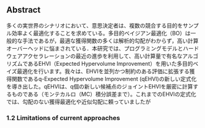 ## Abstract

多くの実世界のシナリオにおいて、意思決定者は、複数の競合する目的をサンプル効率よく最適化することを求めている。多目的ベイジアン最適化（BO）は一般的な手法であるが，最適な獲得関数の多くは解析的勾配がわからず，高い計算オーバーヘッドに悩まされている．本研究では、プログラミングモデルとハードウェアアクセラレーションの最近の進歩を利用して、高い計算量で有名なアルゴリズムであるEHVI（Expected Hypervolume Improvement）を用いた多目的ベイズ最適化を行います。我々は、EHVIを並列かつ制約のある評価に拡張する獲得関数であるq-Expected Hypervolume Improvement (qEHVI)の新しい定式化を導き出した。qEHVIは、q個の新しい候補点のジョイントEHVIを厳密に計算するものである（モンテカルロ（MC）積分誤差まで）。これまでのEHVIの定式化では、勾配のない獲得最適化や近似勾配に頼っていましたが

### 1.2 Limitations of current approaches

